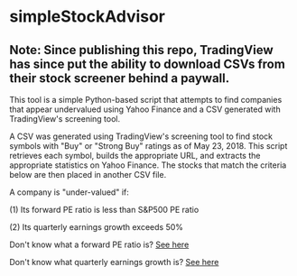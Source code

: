 # simpleStockAdvisor
## Note: Since publishing this repo, TradingView has since put the ability to download CSVs from their stock screener behind a paywall.

This tool is a simple Python-based script that attempts to find companies that appear undervalued using Yahoo Finance and a CSV generated with TradingView's screening tool.

A CSV was generated using TradingView's screening tool to find stock symbols with "Buy" or "Strong Buy" ratings as of May 23, 2018. This script retrieves each symbol, builds the appropriate URL, and extracts the appropriate statistics on Yahoo Finance. The stocks that match the criteria below are then placed in another CSV file.

A company is "under-valued" if:

(1) Its forward PE ratio is less than S&P500 PE ratio

(2) Its quarterly earnings growth exceeds 50%

Don't know what a forward PE ratio is? 
[See here](https://ycharts.com/glossary/terms/forward_pe_ratio)

Don't know what quarterly earnings growth is?
[See here](http://www.investorguide.com/definition/quarterly-earnings-growth.html)
